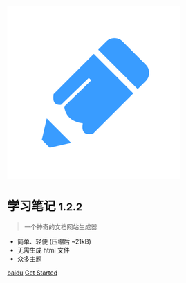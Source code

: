<!--
 * @Date: 2024-01-16 14:45:12
 * @LastEditors: tandongyang =
 * @LastEditTime: 2024-01-16 14:53:04
 * @FilePath: /docs/_coverpage.md
-->
<!-- _coverpage.md -->

![logo](_media/icon.svg)

# 学习笔记 <small>1.2.2</small>

> 一个神奇的文档网站生成器

- 简单、轻便 (压缩后 ~21kB)
- 无需生成 html 文件
- 众多主题

[baidu](https://www.baidu.cn)
[Get Started](README)
<!-- [Get Started](#标题2) -->